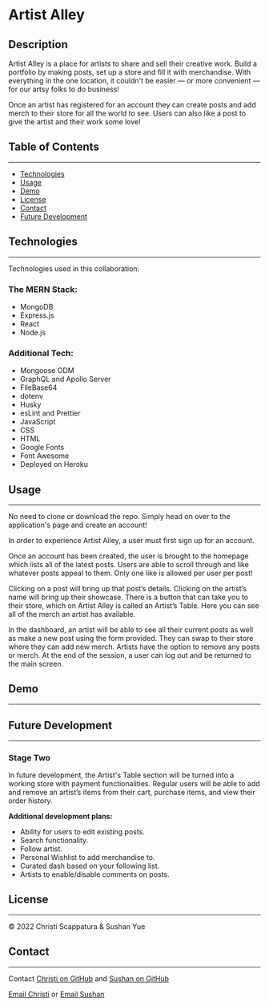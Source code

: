 # Artist Alley

## Description

Artist Alley is a place for artists to share and sell their creative work. Build a portfolio by making posts, set up a store and fill it with merchandise. With everything in the one location, it couldn't be easier — or more convenient — for our artsy folks to do business!

Once an artist has registered for an account they can create posts and add merch to their store for all the world to see. Users can also like a post to give the artist and their work some love!

## Table of Contents

---

- [Technologies](#technologies)
- [Usage](#usage)
- [Demo](#demo)
- [License](#license)
- [Contact](#contact)
- [Future Development](#future-development)

## Technologies

---

Technologies used in this collaboration:

### **The MERN Stack:**

- MongoDB
- Express.js
- React
- Node.js

### **Additional Tech:**

- Mongoose ODM
- GraphQL and Apollo Server
- FileBase64
- dotenv
- Husky
- esLint and Prettier
- JavaScript
- CSS
- HTML
- Google Fonts
- Font Awesome
- Deployed on Heroku

## Usage

---

No need to clone or download the repo. Simply head on over to the application's page and create an account!

In order to experience Artist Alley, a user must first sign up for an account.

Once an account has been created, the user is brought to the homepage which lists all of the latest posts. Users are able to scroll through and like whatever posts appeal to them. Only one like is allowed per user per post!

Clicking on a post will bring up that post’s details. Clicking on the artist’s name will bring up their showcase. There is a button that can take you to their store, which on Artist Alley is called an Artist’s Table. Here you can see all of the merch an artist has available.

In the dashboard, an artist will be able to see all their current posts as well as make a new post using the form provided. They can swap to their store where they can add new merch. Artists have the option to remove any posts or merch. At the end of the session, a user can log out and be returned to the main screen.

## Demo

---

## Future Development

---

### **Stage Two**

In future development, the Artist's Table section will be turned into a working store with payment functionalities. Regular users will be able to add and remove an artist’s items from their cart, purchase items, and view their order history.

**Additional development plans:**

- Ability for users to edit existing posts.
- Search functionality.
- Follow artist.
- Personal Wishlist to add merchandise to.
- Curated dash based on your following list.
- Artists to enable/disable comments on posts.

## License

---

&copy; 2022 Christi Scappatura & Sushan Yue

## Contact

---

Contact [Christi on GitHub](https://github.com/jazzberriess) and [Sushan on GitHub](https://github.com/AtlantaBlack/)

[Email Christi](mailto:cscapwebdev@gmail.com) or [Email Sushan](syue.dev@gmail.com)
